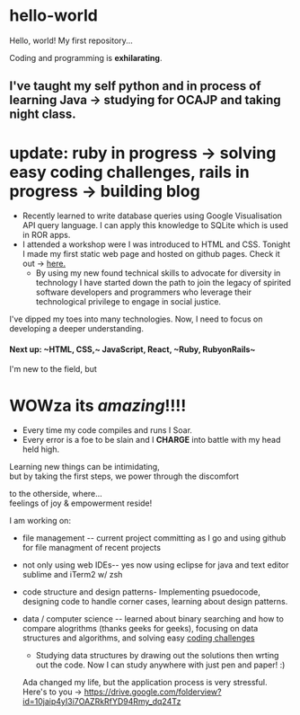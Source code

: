 # hello-world
Hello, world! My first repository...

Coding and programming is **exhilarating**. 
## I've taught my self python and in process of learning Java -> studying for OCAJP and taking night class. 
# update: ruby in progress -> solving easy coding challenges, rails in progress -> building blog
 - Recently learned to write database queries using Google Visualisation API query language. I can apply this knowledge to SQLite which is used in ROR apps.
 - I attended a workshop were I was introduced to HTML and CSS. Tonight I made my first static web page and hosted on github pages. Check it out -> [here.](https://qqdipps.github.io/)
      - By using my new found technical skills to advocate for diversity in technology I have started down the path to join the legacy of spirited software developers and programmers who leverage their technological privilege to engage in social justice. 
 
 I've dipped my toes into many technologies. Now, I need to focus on developing a deeper understanding.
#### Next up: ~HTML, CSS,~ JavaScript, React, ~Ruby, RubyonRails~  

I'm new to the field, but
# WOWza its _amazing_!!!!   
  * Every time my code compiles and runs I Soar.   
  * Every error is a foe to be slain and I **CHARGE** into battle with my head held high.  
  

Learning new things can be intimidating,   
  but by taking the first steps, we power through the discomfort
  
  to the otherside, where...  
    feelings of joy & empowerment reside!
    
I am working on:  
* file management -- current project committing as I go and using github for file managment of recent projects
* not only using web IDEs-- yes now using eclipse for java and text editor sublime and iTerm2 w/ zsh
* code structure and design patterns- Implementing psuedocode, designing code to handle corner cases, learning about design patterns.
* data / computer science -- learned about binary searching and how to compare alogrithms (thanks geeks for geeks), focusing on data structures and algorithms, and solving easy [coding challenges](https://www.hackerrank.com) 
    - Studying data structures by drawing out the solutions then wrting out the code. Now I can study anywhere with just pen and paper! :)
    
    
  Ada changed my life, but the application process is very stressful. Here's to you ->   https://drive.google.com/folderview?id=10jaip4yI3i7OAZRkRfYD94Rmy_dq24Tz

